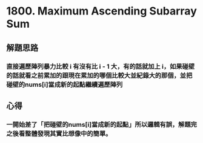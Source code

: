 # 1800. Maximum Ascending Subarray Sum

## 解題思路
### 直接遍歷陣列暴力比較 i 有沒有比 i - 1 大，有的話就加上 i，如果碰壁的話就看之前累加的跟現在累加的哪個比較大並紀錄大的那個，並把碰壁的nums[i]當成新的起點繼續遍歷陣列

## 心得
### 一開始差了「把碰壁的nums[i]當成新的起點」所以邏輯有誤，解題完之後看整體發現其實比想像中的簡單。